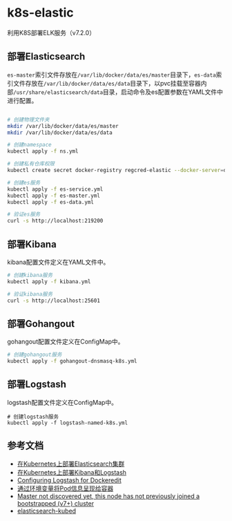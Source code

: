 # k8s-elastic
利用K8S部署ELK服务（v7.2.0）

## 部署Elasticsearch

`es-master`索引文件存放在`/var/lib/docker/data/es/master`目录下，`es-data`索引文件存放在`/var/lib/docker/data/es/data`目录下，以pvc挂载至容器内部`/usr/share/elasticsearch/data`目录，启动命令及es配置参数在YAML文件中进行配置。

```bash

# 创建物理文件夹
mkdir /var/lib/docker/data/es/master
mkdir /var/lib/docker/data/es/data

# 创建namespace
kubectl apply -f ns.yml

# 创建私有仓库权限
kubectl create secret docker-registry regcred-elastic --docker-server=dockerhub-pr.yeshj.com --docker-username=xxx --docker-password=xxx --docker-email=xxx -n ns-elastic

# 创建es服务
kubectl apply -f es-service.yml
kubectl apply -f es-master.yml
kubectl apply -f es-data.yml

# 验证es服务
curl -s http://localhost:219200
```

## 部署Kibana

kibana配置文件定义在YAML文件中。

```bash
# 创建kibana服务
kubectl apply -f kibana.yml

# 验证kibana服务
curl -s http://localhost:25601
```

## 部署Gohangout

gohangout配置文件定义在ConfigMap中。

```bash
# 创建gohangout服务
kubectl apply -f gohangout-dnsmasq-k8s.yml
```

## 部署Logstash

logstash配置文件定义在ConfigMap中。

```
# 创建logstash服务
kubectl apply -f logstash-named-k8s.yml
```

## 参考文档

- [在Kubernetes上部署Elasticsearch集群](https://blog.csdn.net/chenleiking/article/details/79453460)
- [在Kubernetes上部署Kibana和Logstash](https://blog.csdn.net/chenleiking/article/details/79466158)
- [Configuring Logstash for Dockeredit](https://www.elastic.co/guide/en/logstash/current/docker-config.html)
- [通过环境变量将Pod信息呈现给容器](https://kubernetes.io/zh/docs/tasks/inject-data-application/environment-variable-expose-pod-information/)
- [Master not discovered yet, this node has not previously joined a bootstrapped (v7+) cluster](https://discuss.elastic.co/t/master-not-discovered-yet-this-node-has-not-previously-joined-a-bootstrapped-v7-cluster/176304)
- [elasticsearch-kubed](https://github.com/jswidler/elasticsearch-kubed)
